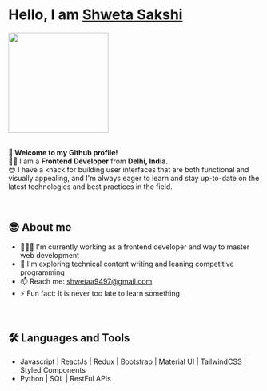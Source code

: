 <div>
    <h1> Hello, 
      I am <a href="https://www.linkedin.com/in/shweta-sakshi/" target="_blank">Shweta Sakshi</a>
    </h1>
      <img 
           src="https://user-images.githubusercontent.com/84406474/209706804-b70ef9d3-22af-4a4d-87c5-a5762477105e.gif" width="200">
    <br/><br/>
    <p><b>🙏 Welcome to my Github profile!</b><br/>
    👩‍💻 I am a <b>Frontend Developer</b> from <b>Delhi, India.</b>
    <br/>😍 I have a knack for building user interfaces that are both functional and visually appealing, and I'm always eager to learn and stay up-to-date on the latest technologies and best practices in the field. </p>
</div>

 <div>
  <br/>
        <h2>😎 
            About me
        </h2>
        <ul>
            <li> 👨🏻‍💻 I'm currently working as a frontend developer and way to master web development</li>
            <li> 🌱 I'm exploring technical content writing and leaning competitive programming</li>
            <li>📫 Reach me: 
                <a href="mailto:shwetaa9497@gmail.com" target="_blank">shwetaa9497@gmail.com</a></li>
            <li> ⚡ Fun fact: It is never too late to learn something</li>
        </ul>
    </div>
    <br/>
        <h2>🛠
            Languages and Tools
        </h2>
        <ul>
            <li>Javascript | ReactJs | Redux | Bootstrap | Material UI |    TailwindCSS | Styled Components
            </li>
            <li>Python | SQL | RestFul APIs
            </li>
        </ul>
      

